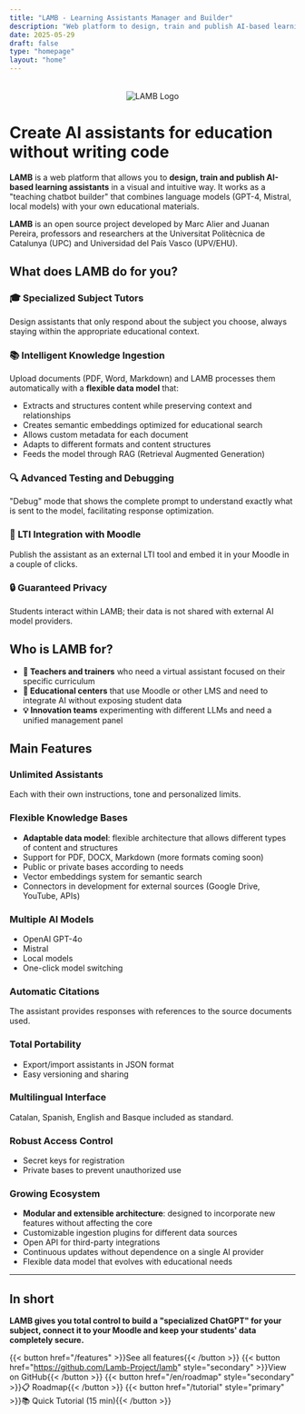 ```yaml
---
title: "LAMB - Learning Assistants Manager and Builder"
description: "Web platform to design, train and publish AI-based learning assistants without writing code"
date: 2025-05-29
draft: false
type: "homepage"
layout: "home"
---
```


<div style="text-align: center; margin: 2rem 0;">
  <img src="../images/lamb_1.png" alt="LAMB Logo" style="max-width: 300px; height: auto;">
</div>

# Create AI assistants for education without writing code

**LAMB** is a web platform that allows you to **design, train and publish AI-based learning assistants** in a visual and intuitive way. It works as a "teaching chatbot builder" that combines language models (GPT-4, Mistral, local models) with your own educational materials.

**LAMB** is an open source project developed by Marc Alier and Juanan Pereira, professors and researchers at the Universitat Politècnica de Catalunya (UPC) and Universidad del País Vasco (UPV/EHU).

## What does LAMB do for you?

### 🎓 Specialized Subject Tutors
Design assistants that only respond about the subject you choose, always staying within the appropriate educational context.

### 📚 Intelligent Knowledge Ingestion
Upload documents (PDF, Word, Markdown) and LAMB processes them automatically with a **flexible data model** that:
- Extracts and structures content while preserving context and relationships
- Creates semantic embeddings optimized for educational search
- Allows custom metadata for each document
- Adapts to different formats and content structures
- Feeds the model through RAG (Retrieval Augmented Generation)

### 🔍 Advanced Testing and Debugging
"Debug" mode that shows the complete prompt to understand exactly what is sent to the model, facilitating response optimization.

### 🎯 LTI Integration with Moodle
Publish the assistant as an external LTI tool and embed it in your Moodle in a couple of clicks.

### 🔒 Guaranteed Privacy
Students interact within LAMB; their data is not shared with external AI model providers.

## Who is LAMB for?

- **📖 Teachers and trainers** who need a virtual assistant focused on their specific curriculum
- **🏫 Educational centers** that use Moodle or other LMS and need to integrate AI without exposing student data
- **💡 Innovation teams** experimenting with different LLMs and need a unified management panel

## Main Features

### Unlimited Assistants
Each with their own instructions, tone and personalized limits.

### Flexible Knowledge Bases
- **Adaptable data model**: flexible architecture that allows different types of content and structures
- Support for PDF, DOCX, Markdown (more formats coming soon)
- Public or private bases according to needs
- Vector embeddings system for semantic search
- Connectors in development for external sources (Google Drive, YouTube, APIs)

### Multiple AI Models
- OpenAI GPT-4o
- Mistral
- Local models
- One-click model switching

### Automatic Citations
The assistant provides responses with references to the source documents used.

### Total Portability
- Export/import assistants in JSON format
- Easy versioning and sharing

### Multilingual Interface
Catalan, Spanish, English and Basque included as standard.

### Robust Access Control
- Secret keys for registration
- Private bases to prevent unauthorized use

### Growing Ecosystem
- **Modular and extensible architecture**: designed to incorporate new features without affecting the core
- Customizable ingestion plugins for different data sources
- Open API for third-party integrations
- Continuous updates without dependence on a single AI provider
- Flexible data model that evolves with educational needs

---

## In short

**LAMB gives you total control to build a "specialized ChatGPT" for your subject, connect it to your Moodle and keep your students' data completely secure.**

{{< button href="/features" >}}See all features{{< /button >}}
{{< button href="https://github.com/Lamb-Project/lamb" style="secondary" >}}View on GitHub{{< /button >}}
{{< button href="/en/roadmap" style="secondary" >}}📋 Roadmap{{< /button >}}
{{< button href="/tutorial" style="primary" >}}📚 Quick Tutorial (15 min){{< /button >}} 